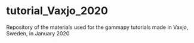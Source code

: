 # tutorial_Vaxjo_2020
Repository of the materials used for the gammapy tutorials made in Vaxjo, Sweden, in January 2020


